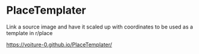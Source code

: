 # PlaceTemplater
Link a source image and have it scaled up with coordinates to be used as a template in r/place

https://voiture-0.github.io/PlaceTemplater/